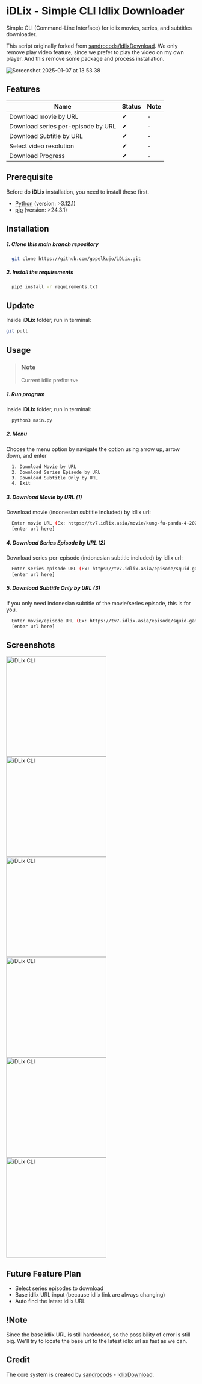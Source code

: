 # iDLix - Simple CLI Idlix Downloader

Simple CLI (Command-Line Interface) for idlix movies, series, and subtitles downloader.

This script originally forked from [sandrocods/IdlixDownload](https://github.com/sandrocods/IdlixDownloader).
We only remove play video feature, since we prefer to play the video on my own player. 
And this remove some package and process installation.

![Screenshot 2025-01-07 at 13 53 38](https://github.com/user-attachments/assets/fadd457a-cd9b-4870-8f55-f813af5ee717)

## Features

| Name   | Status | Note   |
|--------|--------|--------|
| Download movie by URL | ✔ | - |
| Download series per-episode by URL | ✔ | - |
| Download Subtitle by URL | ✔ | - |
| Select video resolution | ✔ | - |
| Download Progress | ✔ | - |

## Prerequisite

Before do **iDLix** installation, you need to install these first.

- [Python](https://www.python.org/downloads/) (version: >3.12.1)
- [pip](https://pypi.org/project/pip/) (version: >24.3.1)

## Installation

##### 1. Clone this main branch repository

```bash
  git clone https://github.com/gopelkujo/iDLix.git
```

##### 2. Install the requirements

```bash
  pip3 install -r requirements.txt
```

## Update

Inside **iDLix** folder, run in terminal:

```bash
git pull
```

## Usage

> ### Note
> Current idlix prefix: `tv6`

##### 1. Run program

Inside **iDLix** folder, run in terminal:

```bash
  python3 main.py
```

##### 2. Menu

Choose the menu option by navigate the option using arrow up, arrow down, and enter

```bash
  1. Download Movie by URL
  2. Download Series Episode by URL
  3. Download Subtitle Only by URL
  4. Exit
```

##### 3. Download Movie by URL (1)

Download movie (indonesian subtitle included) by idlix url:

```bash
  Enter movie URL (Ex: https://tv7.idlix.asia/movie/kung-fu-panda-4-2024/): 
  [enter url here]
```

##### 4. Download Series Episode by URL (2)

Download series per-episode (indonesian subtitle included) by idlix url:

```bash
  Enter series episode URL (Ex: https://tv7.idlix.asia/episode/squid-game-season-2-episode-2/): 
  [enter url here]
```

##### 5. Download Subtitle Only by URL (3)

If you only need indonesian subtitle of the movie/series episode, this is for you.

```bash
  Enter movie/episode URL (Ex: https://tv7.idlix.asia/episode/squid-game-season-2-episode-2/):
  [enter url here]
```

## Screenshots

[<img alt="iDLix CLI" src="https://github.com/user-attachments/assets/f41c80a0-c055-42f0-a631-4f719202fc4a" width="266" />](https://github.com/user-attachments/assets/f41c80a0-c055-42f0-a631-4f719202fc4a)
[<img alt="iDLix CLI" src="https://github.com/user-attachments/assets/6681a899-4654-4dea-a531-ae9dcc40746f" width="266" />](https://github.com/user-attachments/assets/6681a899-4654-4dea-a531-ae9dcc40746f)
[<img alt="iDLix CLI" src="https://github.com/user-attachments/assets/6b9572a3-60e3-4af1-84a4-e3fe495c6948" width="266" />](https://github.com/user-attachments/assets/6b9572a3-60e3-4af1-84a4-e3fe495c6948)
[<img alt="iDLix CLI" src="https://github.com/user-attachments/assets/a5289b7c-aa23-4918-926c-c5021e37bb3a" width="266" />](https://github.com/user-attachments/assets/a5289b7c-aa23-4918-926c-c5021e37bb3a)
[<img alt="iDLix CLI" src="https://github.com/user-attachments/assets/601e26be-71cc-4072-9c11-6f7e9f69fb9e" width="266" />](https://github.com/user-attachments/assets/601e26be-71cc-4072-9c11-6f7e9f69fb9e)
[<img alt="iDLix CLI" src="https://github.com/user-attachments/assets/08ced0cc-e54f-42fb-b8e3-f5ad33673a2d" width="266" />](https://github.com/user-attachments/assets/08ced0cc-e54f-42fb-b8e3-f5ad33673a2d)

## Future Feature Plan

- Select series episodes to download
- Base idlix URL input (because idlix link are always changing)
- Auto find the latest idlix URL

## !Note

Since the base idlix URL is still hardcoded, so the possibility of error is still big. We'll try to locate the base url to the latest idlix url as fast as we can.

## Credit

The core system is created by [sandrocods](https://github.com/sandrocods) - [IdlixDownload](https://github.com/sandrocods/IdlixDownloader).

